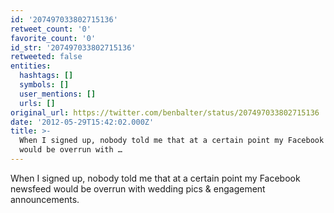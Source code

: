 ```yaml
---
id: '207497033802715136'
retweet_count: '0'
favorite_count: '0'
id_str: '207497033802715136'
retweeted: false
entities:
  hashtags: []
  symbols: []
  user_mentions: []
  urls: []
original_url: https://twitter.com/benbalter/status/207497033802715136
date: '2012-05-29T15:42:02.000Z'
title: >-
  When I signed up, nobody told me that at a certain point my Facebook newsfeed
  would be overrun with …
---
```


When I signed up, nobody told me that at a certain point my Facebook newsfeed would be overrun with wedding pics &amp; engagement announcements.